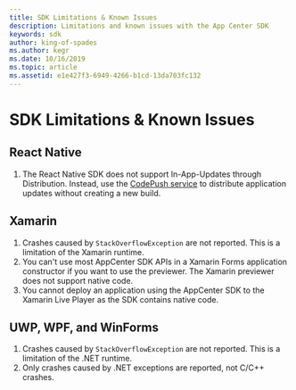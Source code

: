 ```yaml
---
title: SDK Limitations & Known Issues
description: Limitations and known issues with the App Center SDK
keywords: sdk
author: king-of-spades
ms.author: kegr
ms.date: 10/16/2019
ms.topic: article
ms.assetid: e1e427f3-6949-4266-b1cd-13da703fc132
---
```


# SDK Limitations & Known Issues

## React Native

1. The React Native SDK does not support In-App-Updates through Distribution. Instead, use the [CodePush service](https://microsoft.github.io/code-push/) to distribute application updates without creating a new build.

## Xamarin

1. Crashes caused by `StackOverflowException` are not reported. This is a limitation of the Xamarin runtime.
2. You can't use most AppCenter SDK APIs in a Xamarin Forms application constructor if you want to use the previewer. The Xamarin previewer does not support native code.
3. You cannot deploy an application using the AppCenter SDK to the Xamarin Live Player as the SDK contains native code.

## UWP, WPF, and WinForms

1. Crashes caused by `StackOverflowException` are not reported. This is a limitation of the .NET runtime.
2. Only crashes caused by .NET exceptions are reported, not C/C++ crashes.
